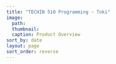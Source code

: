 ```yaml
---
title: "TECHIN 510 Programming - Toki"
image: 
  path: 
  thumbnail: 
  caption: Product Overview
sort_by: date
layout: page
sort_order: reverse
---
```

